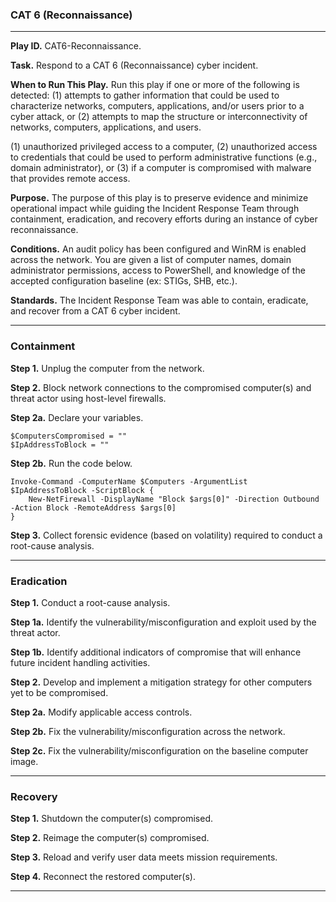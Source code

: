 ### CAT 6 (Reconnaissance)

---

**Play ID.** CAT6-Reconnaissance.

**Task.** Respond to a CAT 6 (Reconnaissance) cyber incident.

**When to Run This Play.** Run this play if one or more of the following is detected: (1) attempts to gather information that could be used to characterize networks, computers, applications, and/or users prior to a cyber attack, or (2) attempts to map the structure or interconnectivity of networks, computers, applications, and users. 

(1) unauthorized privileged access to a computer, (2) unauthorized access to credentials that could be used to perform administrative functions (e.g., domain administrator), or (3) if a computer is compromised with malware that provides remote access. 

**Purpose.** The purpose of this play is to preserve evidence and minimize operational impact while guiding the Incident Response Team through containment, eradication, and recovery efforts during an instance of cyber reconnaissance. 

**Conditions.** An audit policy has been configured and WinRM is enabled across the network. You are given a list of computer names, domain administrator permissions, access to PowerShell, and knowledge of the accepted configuration baseline (ex: STIGs, SHB, etc.). 

**Standards.** The Incident Response Team was able to contain, eradicate, and recover from a CAT 6 cyber incident.

---

### Containment

**Step 1.** Unplug the computer from the network.

**Step 2.** Block network connections to the compromised computer(s) and threat actor using host-level firewalls. 

**Step 2a.** Declare your variables. 
```pwsh
$ComputersCompromised = ""
$IpAddressToBlock = ""
```

**Step 2b.** Run the code below. 
```pwsh
Invoke-Command -ComputerName $Computers -ArgumentList $IpAddressToBlock -ScriptBlock {
	New-NetFirewall -DisplayName "Block $args[0]" -Direction Outbound -Action Block -RemoteAddress $args[0]
}
```

**Step 3.** Collect forensic evidence (based on volatility) required to conduct a root-cause analysis. 

--- 

### Eradication

**Step 1.** Conduct a root-cause analysis.

**Step 1a.** Identify the vulnerability/misconfiguration and exploit used by the threat actor. 

**Step 1b.** Identify additional indicators of compromise that will enhance future incident handling activities. 

**Step 2.** Develop and implement a mitigation strategy for other computers yet to be compromised. 

**Step 2a.** Modify applicable access controls.

**Step 2b.** Fix the vulnerability/misconfiguration across the network.

**Step 2c.** Fix the vulnerability/misconfiguration on the baseline computer image. 

---

### Recovery

**Step 1.** Shutdown the computer(s) compromised.

**Step 2.** Reimage the computer(s) compromised.

**Step 3.** Reload and verify user data meets mission requirements.

**Step 4.** Reconnect the restored computer(s).

---
